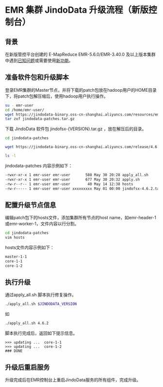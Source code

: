 # EMR 集群 JindoData 升级流程（新版控制台）

## 背景

在新版管控平台创建的 E-MapReduce EMR-5.6.0/EMR-3.40.0 及以上版本集群中遇到[已知问题](./jindodata/jindodata_known_issues.md)或需要使用[新功能](./jindodata/jindodata_release_notes.md)。

## 准备软件包和升级脚本

登录EMR集群的Master节点，并将下载的patch包放在hadoop用户的HOME目录下，将patch包解压缩后，使用hadoop用户执行操作。

```bash
su - emr-user
cd /home/emr-user/
wget https://jindodata-binary.oss-cn-shanghai.aliyuncs.com/resources/emr-taihao/jindodata-patches.tar.gz
tar zxf jindodata-patches.tar.gz
```

下载 JindoData 软件包 jindofsx-{VERSION}.tar.gz ，放在解压后的目录。

```bash
cd jindodata-patches

wget https://jindodata-binary.oss-cn-shanghai.aliyuncs.com/release/4.6.1/jindofsx-4.6.2.tar.gz

ls -l
```

jindodata-patches 内容示例如下：
```bash
-rwxr-xr-x 1 emr-user emr-user       580 May 30 20:28 apply_all.sh
-rwxr-xr-x 1 emr-user emr-user       677 May 30 20:32 apply.sh
-rw-r--r-- 1 emr-user emr-user        40 May 14 12:38 hosts
-rw-r----- 1 emr-user emr-user xxxxxxxxx May 01 00:00 jindofsx-4.6.2.tar.gz
```

## 配置升级节点信息

编辑patch包下的hosts文件，添加集群所有节点的host name，如emr-header-1或emr-worker-1，文件内容以行分割。

```bash
cd jindodata-patches
vim hosts
```

hosts文件内容示例如下：
```bash
master-1-1
core-1-1
core-1-2
```

## 执行升级

通过apply_all.sh 脚本执行修复操作。

```bash
./apply_all.sh $JINDODATA_VERSION
```

如

```bash
./apply_all.sh 4.6.2
```

脚本执行完成后，返回如下提示信息。

```
>>> updating ...  core-1-1
>>> updating ...  core-1-2
### DONE
```


## 升级后重启服务

升级完成后在EMR控制台上重启JindoData服务的所有组件，完成升级。

